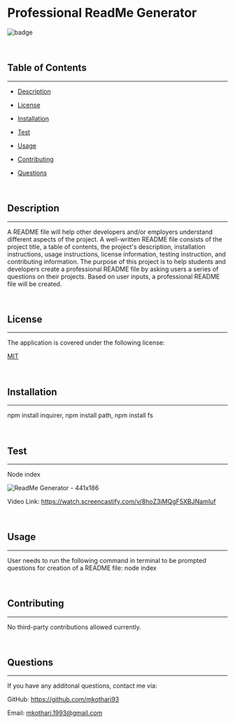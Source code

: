 # <strong>Professional ReadMe Generator</strong>
![badge](https://img.shields.io/badge/License-MIT-blue.svg)

<br>

## <strong>Table of Contents</strong>
---
* [Description](#description)

* [License](#license)

* [Installation](#installation)

* [Test](#test)

* [Usage](#usage)

* [Contributing](#contributing)

* [Questions](#questions)

<br>

## <strong>Description</strong>
---
  A README file will help other developers and/or employers understand different aspects of the project. A well-written README file consists of the project title, a table of contents, the project's description, installation instructions, usage instructions, license information, testing instruction, and contributing information. The purpose of this project is to help students and developers create a professional README file by asking users a series of questions on their projects. Based on user inputs, a professional README file will be created.

<br>

## <strong>License</strong>
---
  
      
The application is covered under the following license:

[MIT](https://opensource.org/licenses/MIT)
    
    

<br>

## <strong>Installation</strong>
---
  npm install inquirer, npm install path, npm install fs

<br>

## <strong>Test</strong>
---
  Node index
  
  ![ReadMe Generator - 441x186](https://user-images.githubusercontent.com/90233589/142134620-6c780bff-eaf9-42b4-adf6-772b656d735d.gif)

  Video Link:
  https://watch.screencastify.com/v/8hoZ3jMQgF5XBJNamIuf

<br>

## <strong>Usage</strong>
---
  User needs to run the following command in terminal to be prompted questions for creation of a README file: node index

<br>

## <strong>Contributing</strong>
---
  No third-party contributions allowed currently.

<br>

## <strong>Questions</strong>
---
If you have any additonal questions, contact me via:

GitHub: <https://github.com/mkothari93>

Email: <mkothari.1993@gmail.com>

<br>

